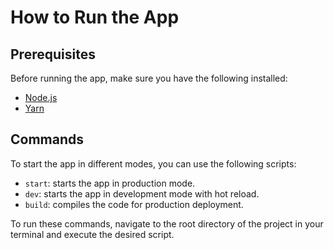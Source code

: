 # How to Run the App

## Prerequisites

Before running the app, make sure you have the following installed:

- [Node.js](https://nodejs.org/)
- [Yarn](https://yarnpkg.com/)

## Commands

To start the app in different modes, you can use the following scripts:

- `start`: starts the app in production mode.
- `dev`: starts the app in development mode with hot reload.
- `build`: compiles the code for production deployment.

To run these commands, navigate to the root directory of the project in your terminal and execute the desired script.
